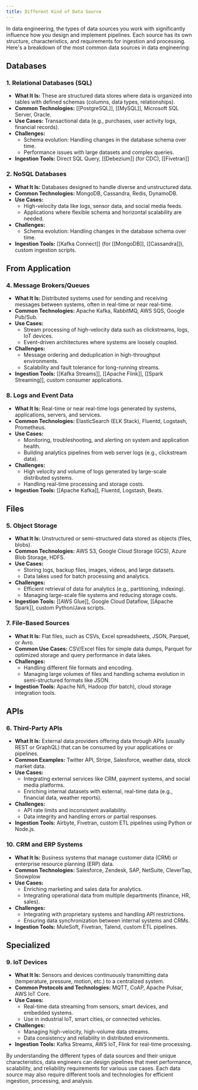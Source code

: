 ```yaml
---
title: Different Kind of Data Source
---
```

In data engineering, the types of data sources you work with significantly influence how you design and implement pipelines. Each source has its own structure, characteristics, and requirements for ingestion and processing. Here's a breakdown of the most common data sources in data engineering:

## Databases

### 1. Relational Databases (SQL)
   - **What It Is:** These are structured data stores where data is organized into tables with defined schemas (columns, data types, relationships).
   - **Common Technologies:** [[PostgreSQL]], [[MySQL]], Microsoft SQL Server, Oracle.
   - **Use Cases:** Transactional data (e.g., purchases, user activity logs, financial records).
   - **Challenges:**
     - Schema evolution: Handling changes in the database schema over time.
     - Performance issues with large datasets and complex queries.
   - **Ingestion Tools:** Direct SQL Query, [[Debezium]] (for CDC), [[Fivetran]]

### 2. NoSQL Databases
   - **What It Is:** Databases designed to handle diverse and unstructured data.
   - **Common Technologies:** MongoDB, Cassandra, Redis, DynamoDB.
   - **Use Cases:**
     - High-velocity data like logs, sensor data, and social media feeds.
     - Applications where flexible schema and horizontal scalability are needed.
   - **Challenges:**
     - Schema evolution: Handling changes in the database schema over time.
   - **Ingestion Tools:** [[Kafka Connect]] (for [[MongoDB]], [[Cassandra]]), custom ingestion scripts.
## From Application

### 4. Message Brokers/Queues
   - **What It Is:** Distributed systems used for sending and receiving messages between systems, often in real-time or near real-time.
   - **Common Technologies:** Apache Kafka, RabbitMQ, AWS SQS, Google Pub/Sub.
   - **Use Cases:**
     - Stream processing of high-velocity data such as clickstreams, logs, IoT devices.
     - Event-driven architectures where systems are loosely coupled.
   - **Challenges:**
     - Message ordering and deduplication in high-throughput environments.
     - Scalability and fault tolerance for long-running streams.
   - **Ingestion Tools:** [[Kafka Streams]], [[Apache Flink]], [[Spark Streaming]], custom consumer applications.
### 8. Logs and Event Data
   - **What It Is:** Real-time or near real-time logs generated by systems, applications, servers, and services.
   - **Common Technologies:** ElasticSearch (ELK Stack), Fluentd, Logstash, Prometheus.
   - **Use Cases:**
     - Monitoring, troubleshooting, and alerting on system and application health.
     - Building analytics pipelines from web server logs (e.g., clickstream data).
   - **Challenges:**
     - High velocity and volume of logs generated by large-scale distributed systems.
     - Handling real-time processing and storage costs.
   - **Ingestion Tools:** [[Apache Kafka]], Fluentd, Logstash, Beats.
## Files

### 5. Object Storage
   - **What It Is:** Unstructured or semi-structured data stored as objects (files, blobs).
   - **Common Technologies:** AWS S3, Google Cloud Storage (GCS), Azure Blob Storage, HDFS.
   - **Use Cases:**
     - Storing logs, backup files, images, videos, and large datasets.
     - Data lakes used for batch processing and analytics.
   - **Challenges:**
     - Efficient retrieval of data for analytics (e.g., partitioning, indexing).
     - Managing large-scale file systems and reducing storage costs.
   - **Ingestion Tools:** [[AWS Glue]], Google Cloud Dataflow, [[Apache Spark]], custom Python/Java scripts.
### 7. File-Based Sources
   - **What It Is:** Flat files, such as CSVs, Excel spreadsheets, JSON, Parquet, or Avro.
   - **Common Use Cases:** CSV/Excel files for simple data dumps, Parquet for optimized storage and query performance in data lakes.
   - **Challenges:**
     - Handling different file formats and encoding.
     - Managing large volumes of files and handling schema evolution in semi-structured formats like JSON.
   - **Ingestion Tools:** Apache Nifi, Hadoop (for batch), cloud storage integration tools.
## APIs

### 6. Third-Party APIs
   - **What It Is:** External data providers offering data through APIs (usually REST or GraphQL) that can be consumed by your applications or pipelines.
   - **Common Examples:** Twitter API, Stripe, Salesforce, weather data, stock market data.
   - **Use Cases:**
     - Integrating external services like CRM, payment systems, and social media platforms.
     - Enriching internal datasets with external, real-time data (e.g., financial data, weather reports).
   - **Challenges:**
     - API rate limits and inconsistent availability.
     - Data integrity and handling errors or partial responses.
   - **Ingestion Tools:** Airbyte, Fivetran, custom ETL pipelines using Python or Node.js.
### 10. CRM and ERP Systems
   - **What It Is:** Business systems that manage customer data (CRM) or enterprise resource planning (ERP) data.
   - **Common Technologies:** Salesforce, Zendesk, SAP, NetSuite, CleverTap, Snowplow
   - **Use Cases:**
     - Enriching marketing and sales data for analytics.
     - Integrating operational data from multiple departments (finance, HR, sales).
   - **Challenges:**
     - Integrating with proprietary systems and handling API restrictions.
     - Ensuring data synchronization between internal systems and CRMs.
   - **Ingestion Tools:** MuleSoft, Fivetran, Talend, custom ETL pipelines.
## Specialized
### 9. IoT Devices
   - **What It Is:** Sensors and devices continuously transmitting data (temperature, pressure, motion, etc.) to a centralized system.
   - **Common Protocols and Technologies:** MQTT, CoAP, Apache Pulsar, AWS IoT Core.
   - **Use Cases:**
     - Real-time data streaming from sensors, smart devices, and embedded systems.
     - Use in industrial IoT, smart cities, or connected vehicles.
   - **Challenges:**
     - Managing high-velocity, high-volume data streams.
     - Data consistency and reliability in distributed environments.
   - **Ingestion Tools:** Kafka Streams, AWS IoT, Flink for real-time processing.



By understanding the different types of data sources and their unique characteristics, data engineers can design pipelines that meet performance, scalability, and reliability requirements for various use cases. Each data source may also require different tools and technologies for efficient ingestion, processing, and analysis.
